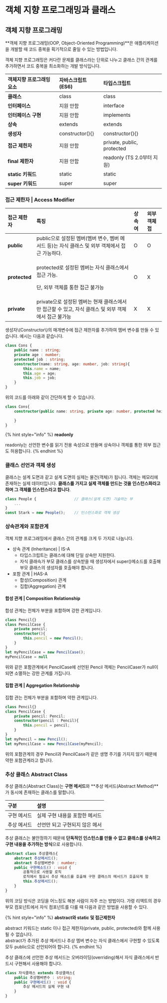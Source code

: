 # 객체 지향 프로그래밍과 클래스

## 객체 지향 프로그래밍 

 **객체 지향 프로그래밍\(OOP, Object-Oriented Programming\)**은 애플리케이션을 개발할 때 코드 중복을 획기적으로 줄일 수 있는 방법입니다. 

 객체 지향 프로그래밍은 커다란 문제를 클래스라는 단위로 나누고 클래스 간의 관계를 추가하면서 코드 중복을 최소화하는 개발 방식입니다.

| 객체지향 프로그래밍 요소 | 자바스크립트\(ES6\) | 타입스크립트 |
| :--- | :--- | :--- |
| **클래스** | class  | class  |
| **인터페이스** | 지원 안함 | interface |
| **인터페이스 구현** | 지원 안함 | implements |
| **상속** | extends | extends |
| **생성자** | constructor\(\){} | constructor\(\){} |
| **접근 제한자** | 지원 안함 | private, public, protected |
| **final 제한자** | 지원 안함 | readonly \(TS 2.0부터 지원\) |
| **static 키워드** | static | static |
| **super 키워드**  | super | super |

### 접근 제한자 \| Access Modifier

<table>
  <thead>
    <tr>
      <th style="text-align:left">&#xC811;&#xADFC; &#xC81C;&#xD55C;&#xC790;</th>
      <th style="text-align:left">&#xD2B9;&#xC9D5;</th>
      <th style="text-align:left">&#xC0C1;&#xC18D; &#xC5EC;</th>
      <th style="text-align:left">&#xC678;&#xBD80; &#xAC1D;&#xCCB4; &#xC811;</th>
    </tr>
  </thead>
  <tbody>
    <tr>
      <td style="text-align:left"><b>public</b>
      </td>
      <td style="text-align:left">public&#xC73C;&#xB85C; &#xC124;&#xC815;&#xB41C; &#xBA64;&#xBC84;(&#xBA64;&#xBC84;
        &#xBCC0;&#xC218;, &#xBA64;&#xBC84; &#xBA54;&#xC11C;&#xB4DC; &#xB4F1;)&#xB294;
        &#xC790;&#xC2DD; &#xD074;&#xB798;&#xC2A4; &#xBC0F; &#xC678;&#xBD80; &#xAC1D;&#xCCB4;&#xC5D0;&#xC11C;
        &#xC811;&#xADFC; &#xAC00;&#xB2A5;&#xD558;&#xB2E4;.</td>
      <td style="text-align:left">O</td>
      <td style="text-align:left">O</td>
    </tr>
    <tr>
      <td style="text-align:left"><b>protected</b>
      </td>
      <td style="text-align:left">
        <p>protected&#xB85C; &#xC124;&#xC815;&#xB41C; &#xBA64;&#xBC84;&#xB294; &#xC790;&#xC2DD;
          &#xD074;&#xB798;&#xC2A4;&#xC5D0;&#xC11C; &#xC811;&#xADFC; &#xAC00;&#xB2A5;.</p>
        <p>&#xB2E8;, &#xC678;&#xBD80; &#xAC1D;&#xCCB4;&#xB97C; &#xD1B5;&#xD55C; &#xC811;&#xADFC;
          &#xBD88;&#xAC00;&#xB2A5;</p>
      </td>
      <td style="text-align:left">O</td>
      <td style="text-align:left">X</td>
    </tr>
    <tr>
      <td style="text-align:left"><b>private</b>
      </td>
      <td style="text-align:left">private&#xC73C;&#xB85C; &#xC124;&#xC815;&#xB41C; &#xBA64;&#xBC84;&#xB294;
        &#xD604;&#xC7AC; &#xD074;&#xB798;&#xC2A4;&#xC5D0;&#xC11C;&#xB9CC; &#xC811;&#xADFC;&#xD560;
        &#xC218; &#xC788;&#xACE0;, &#xC790;&#xC2DD; &#xD074;&#xB798;&#xC2A4; &#xBC0F;
        &#xC678;&#xBD80; &#xAC1D;&#xCCB4;&#xC5D0;&#xC11C; &#xC811;&#xADFC; &#xBD88;&#xAC00;&#xB2A5;</td>
      <td
      style="text-align:left">X</td>
        <td style="text-align:left">X</td>
    </tr>
  </tbody>
</table> 생성자\(Constructor\)의 매개변수에 접근 제한자를 추가하여 멤버 변수를 만들 수 있습니다.  예시는 다음과 같습니다. 

```typescript
class Cons {
    public name : string;
    private age : number;
    protected job : string;
    constructor(name: string, age: number, job: string){
        this.name = name;
        this.age = age;
        this.job = job;
    }
}
```

 위의 코드를 아래와 같이 간단하게 할 수 있습니다. 

```typescript
class Cons{
    constructor(public name: string, private age: number, protected height: number){
    
    }
}
```

{% hint style="info" %}
**readonly** 

readonly는 선언한 변수를 읽기 전용 속성으로 만들며 상속이나 객체를 통한 외부 접근도 허용합니다. 
{% endhint %}

### 클래스 선언과 객체 생성 

 클래스는 설계 도면과 같고 설계 도면의 실제는 물건\(객체\)가 됩니다. 객체는 메모리에 존재하는 실제 데이터입니다. **클래스를 가지고 실제 객체를 만드는 것을 인스턴스화라고 하며 그 객체를 인스턴스라고 합니다**.

```typescript
class People {                 // 클래스(설계 도면) 기술하는 부
    ...
}
const Stark = new People();    // 인스턴스화로 객체 생성
```

### 상속관계와 포함관계

 객체 지향 프로그래밍에서 클래스 간의 관계를 크게 두 가지로 나눕니다.

* 상속 관계 \(Inheritance\) \| IS-A
  * 타입스크립트는 클래스에 대해 단일 상속만 지원한다. 
  * 자식 클래슥가 부모 클래스를 상속받을 때 생성자에서 super\(\)메소드를 호출해 부모 클래스의 생성자를 호출해야 합니다. 
* 포함 관계  \| HAS-A
  * 합성\(Composition\) 관계
  * 집합\(Aggregation\) 관계

#### 합성 관계 \| Composition Relationship

 합성 관계는 전체가 부분을 포함하며 강한 관계입니다. 

```typescript
class Pencil{}
class PencilCase {
    private pencil;
    constructor(){
        this.pencil = new Pencil();
    }
}
let myPencilCase = new PencilCase();
myPencilCase = null
```

 위와 같은 포함관계에서 PencilCase에 선언된 Pencil 객체는 PencilCaser가 null이 되면 소멸하는 강한 관계를 가집니다. 

#### 집합 관계 \| Aggregation Relationship

 집합 관는 전체가 부분을 포함하며 약한 관계입니다.

```typescript
class Pencil{}
class PencilCase {
    private pencil: Pencil;
    constructor(pencil : Pencil){
        this.pencil = pencil;
    }
}
let myPencil = new Pencil();
let myPencilCase = new PencilCase(myPencil);
```

 위의 포함관계의 경우 Pencil과 PencilCase가 같은 생명 주기를 가지지 않기 때문에 약한 포함관계라고 합니다. 

### 추상 클래스 Abstract Class

 추상 클래스\(Abstract Class\)는 **구현 메서드**와 **추상 메서드\(Abstract Method\)**가 동시에 존재하는 클래스를 말합니다.

| 구분  | 설명 |
| :--- | :--- |
| 구현 메서드 | 실제 구현 내용을 포함한 메서드 |
| 추상 메서드 | 선언만 되고 구현되지 않은 메서 |

  추상 클래스는 불안정하기 때문에 **단독적인 인스턴스를 만들 수 없고 클래스를 상속하고 구현 내용을 추가하는 방식**으로 사용합니다. 

```typescript
abstract class 추상클래스{
    abstract 추상메서드();
    abstract 추상멤버변수 : number;
    public 구현메소드() : void {
        공통적으로 사용할 로직
        로직에서 필요시 추상 메소드를 호출해 구현 클래스의 메서드가 호출되게 함
        this.추상메서드();
    }
}
```

 위의 코딩 방식은 코딩을 어느정도 해본 사람이 자주 쓰는 방법이다. 가령 리액트의 경우 부모 컴포넌트에서 자식 컴포넌트를 다룰 때 다음과 같은 방법을 사용할 수 있다.

{% hint style="info" %}
**abstract와 static 및 접근제한자**

abstract 키워드는 static 이나 접근 제한자\(private, public, protected\)와 함께 사용될 수 없습니다.   
abstract가 추가된 추상 메서드나 추상 멤버 변수는 자식 클래스에서 구현할 수 있도록 모두 public으로 선언되어야 합니다. 
{% endhint %}

 추상 클래스에 선언한 추상 메서드는 오버라이딩\(overriding\)해서 자식 클래스에서 반드시 구현해서 사용해야 합니다.

```typescript
class 자식클래스 extends 추상클래스{
    public 추상멤버변수 : string;
    public 구현메서드() : void {
        추상 메서드의 실제 구현 내
    }
}
```

